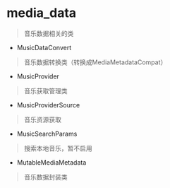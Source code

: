 # media_data
> 音乐数据相关的类

- MusicDataConvert
> 音乐数据转换类（转换成MediaMetadataCompat）

- MusicProvider
> 音乐获取管理类

- MusicProviderSource
> 音乐资源获取

- MusicSearchParams
> 搜索本地音乐，暂不启用

- MutableMediaMetadata
> 音乐数据封装类